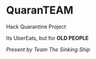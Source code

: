 # QuaranTEAM
Hack Quarantine Project

Its UberEats, but for **OLD PEOPLE**

*Present by Team The Sinking Ship*
